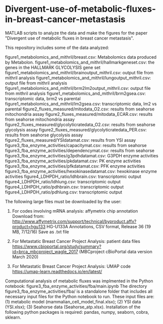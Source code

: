 # Divergent-use-of-metabolic-fluxes-in-breast-cancer-metastasis
MATLAB scripts to analyze the data and make the figures for the paper "Divergent use of metabolic fluxes in breast cancer metastasis".

This repository includes some of the data analyzed: 

figure1_metabolomics_and_mithril/breast.csv: Metabolomics data produced by Metabolon.
figure1_metabolomics_and_mithril/hallmarkgeneset.csv: the genes in the HALLMARK GLYCOLYSIS gene set
figure1_metabolomics_and_mithril/brainoutput_mithril.csv: output file from mithril analysis
figure1_metabolomics_and_mithril/lungoutput_mithril.csv: output file from mithril analysis
figure1_metabolomics_and_mithril/brm2lm2output_mithril.csv: output file from mithril analysis
figure1_metabolomics_and_mithril/brm2gsea.csv: transcriptomic data, brm2 vs parental
figure1_metabolomics_and_mithril/lm2gsea.csv: transcriptomic data, lm2 vs parental
figure2_fluxes_measured/mitodata_O2.csv: results from seahorse mitochondria assay
figure2_fluxes_measured/mitodata_ECAR.csv: results from seahorse mitochondria assay
figure2_fluxes_measured/glycolyticratedata_O2.csv: results from seahorse glycolysis assay
figure2_fluxes_measured/glycolyticratedata_PER.csv: results from seahorse glycolysis assay
figure2_fluxes_measured/YSIdatamat.csv: results from YSI assay
figure3_fba_enzyme_activities/capacitymat.csv: results from seahorse
figure3_fba_enzyme_activities/dependencymat.csv: results from seahorse
figure3_fba_enzyme_activities/g3pdhdatamat.csv: G3PDH enzyme activities
figure3_fba_enzyme_activities/pkdatamat.csv: PK enzyme activities
figure3_fba_enzyme_activities/pfkdatamat.csv: PFK enzyme activities
figure3_fba_enzyme_activities/hexokinasedatamat.csv: hexokinase enzyme activities
figure4_LDHPDH_ratio/ldhbrain.csv: transcriptomic output
figure4_LDHPDH_ratio/ldhlung.csv: transcriptomic output
figure4_LDHPDH_ratio/pdhbrain.csv: transcriptomic output
figure4_LDHPDH_ratio/pdhlung.csv: transcriptomic output

The following large files must be downloaded by the user:

1) For codes involving mRNA analysis: affymetrix chip annotation
Download from: http://www.affymetrix.com/support/technical/byproduct.affx?product=hgu133
HG-U133A Annotations, CSV format, Release 36 (19 MB, 7/12/16)
Save as .txt file

2) For Metastatic Breast Cancer Project Analysis: patient data files
https://www.cbioportal.org/study/summary?id=brca_mbcproject_wagle_2017
(MBCproject cBioPortal data version March 2020)

3) For Metastatic Breast Cancer Project Analysis: UMAP code
https://umap-learn.readthedocs.io/en/latest/


Computational analysis of metabolic fluxes was implmented in the Python notebook:
figure3_fba_enzyme_activities/fba/main.ipynb
The directory figure3_fba_enzyme_activities/fba/ is a standalone folder that includes all necessary input files for
the Python notebook to run. These input files are: (1) metabolic model (mammalian_cell_model_final.xlsx); (2) YSI data (YSI.xlsx);
(3) Seahorse data (Seahorse_atp.xlsx). Installation of the following python packages is required: pandas, numpy, seaborn, cobra, sklearn.
